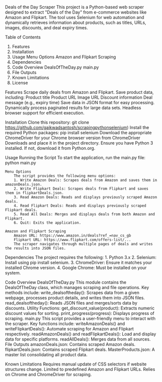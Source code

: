 Deals of the Day Scraper
This project is a Python-based web scraper designed to extract "Deals of the Day" from e-commerce websites like Amazon and Flipkart. The tool uses Selenium for web automation and dynamically retrieves information about products, such as titles, URLs, images, discounts, and deal expiry times.

Table of Contents
1. Features
2. Installation
3. Usage
    Menu Options
    Amazon and Flipkart Scraping
4. Dependencies
5. Code Overview
    DealsOfTheDay.py
    main.py
6. File Outputs
7. Known Limitations
8. License

Features
    Scrape daily deals from Amazon and Flipkart.
    Save product data, including:
    Product title
    Product URL
    Image URL
    Discount information
    Deal message (e.g., expiry time)
    Save data in JSON format for easy processing.
    Dynamically process paginated results for large data sets.
    Headless browser support for efficient execution.

Installation
    Clone this repository:
        git clone https://github.com/gaikwadsantosh/scrapingpythonselenium)
    Install the required Python packages:
        pip install selenium
        Download the appropriate ChromeDriver for your Chrome browser version from ChromeDriver Downloads and place it in the project directory.
    Ensure you have Python 3 installed. If not, download it from Python.org.

Usage
    Running the Script
        To start the application, run the main.py file:
            python main.py

    Menu Options
        The script provides the following menu options:
        1. Write Amazon Deals: Scrapes deals from Amazon and saves them in amazonDeals.json.
        2. Write Flipkart Deals: Scrapes deals from Flipkart and saves them in flipkartDeals.json.
        3. Read Amazon Deals: Reads and displays previously scraped Amazon deals.
        4. Read Flipkart Deals: Reads and displays previously scraped Flipkart deals.
        5. Read All Deals: Merges and displays deals from both Amazon and Flipkart.
        6. Quit: Exits the application.

    Amazon and Flipkart Scraping
        Amazon URL: https://www.amazon.in/deals?ref_=nav_cs_gb
        Flipkart URL: https://www.flipkart.com/offers-list/...
        The scraper navigates through multiple pages of deals and writes the results into JSON files.

Dependencies
    The project requires the following:
    1. Python 3.x
    2. Selenium: Install using pip install selenium.
    3. ChromeDriver: Ensure it matches your installed Chrome version.
    4. Google Chrome: Must be installed on your system.

Code Overview
    DealsOfTheDay.py
        This module contains the DealsOfTheDay class, which manages scraping and file operations. Key methods include:
        write_dealsoftheday(): Scrapes data from a given webpage, processes product details, and writes them into JSON files.
        read_dealsoftheday(): Reads JSON files and merges/sorts data by discounts.
        Utility Functions:
        get_discount_value(product): Extracts numeric discount values for sorting.
        print_progress(progress): Displays progress of scraping.
    main.py
        This script provides a user-friendly menu to interact with the scraper. Key functions include:
        writeAmazonDeals() and writeFlipkartDeals(): Automate scraping for Amazon and Flipkart respectively.
        readAmazonDeals() and readFlipkartDeals(): Load and display data for specific platforms.
        readAllDeals(): Merges data from all sources.
    File Outputs
        amazonDeals.json: Contains scraped Amazon deals.
        flipkartDeals.json: Contains scraped Flipkart deals.
        MasterProducts.json: A master list consolidating all product data.

Known Limitations
    Requires manual update of CSS selectors if website structures change.
    Limited to predefined Amazon and Flipkart URLs.
    Relies on Chrome and ChromeDriver for scraping.
